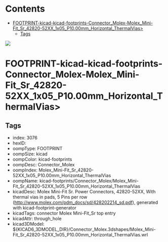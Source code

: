



Contents
========

* [FOOTPRINT-kicad-kicad-footprints-Connector_Molex-Molex_Mini-Fit_Sr_42820-52XX_1x05_P10.00mm_Horizontal_ThermalVias>](#footprint-kicad-kicad-footprints-connector_molex-molex_mini-fit_sr_42820-52xx_1x05_p1000mm_horizontal_thermalvias)
	* [Tags](#tags)
  
![][im]
# FOOTPRINT-kicad-kicad-footprints-Connector_Molex-Molex_Mini-Fit_Sr_42820-52XX_1x05_P10.00mm_Horizontal_ThermalVias>

## Tags

- index: 3076
- hexID: 
- oompType: FOOTPRINT
- oompSize: kicad
- oompColor: kicad-footprints
- oompDesc: Connector_Molex
- oompIndex: Molex_Mini-Fit_Sr_42820-52XX_1x05_P10.00mm_Horizontal_ThermalVias
- oompName: kicad-footprints/Connector_Molex/Molex_Mini-Fit_Sr_42820-52XX_1x05_P10.00mm_Horizontal_ThermalVias
- kicadDesc: Molex Mini-Fit Sr. Power Connectors, 42820-52XX, With thermal vias in pads, 5 Pins per row (http://www.molex.com/pdm_docs/sd/428202214_sd.pdf), generated with kicad-footprint-generator
- kicadTags: connector Molex Mini-Fit_Sr top entry
- kicadAttr: through_hole
- kicad3DModel: ${KICAD6_3DMODEL_DIR}/Connector_Molex.3dshapes/Molex_Mini-Fit_Sr_42820-52XX_1x05_P10.00mm_Horizontal_ThermalVias.wrl



[im]: image.png
